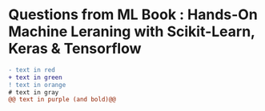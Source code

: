 # Questions from ML Book : Hands-On Machine Leraning with Scikit-Learn, Keras & Tensorflow 





```diff
- text in red
+ text in green
! text in orange
# text in gray
@@ text in purple (and bold)@@
```
